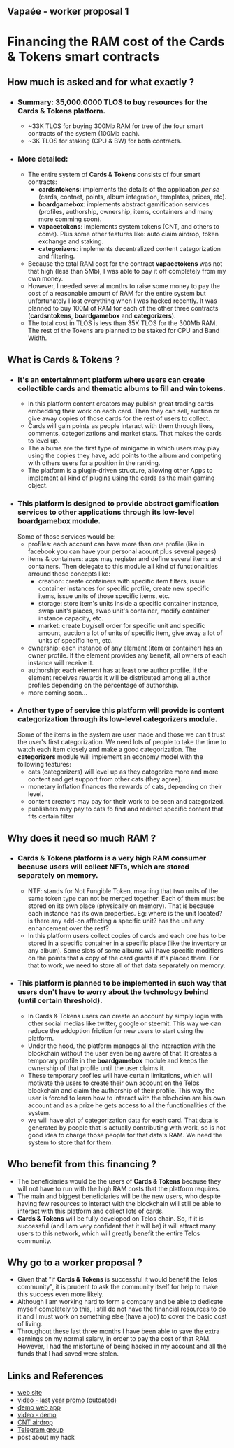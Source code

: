 Vapaée - worker proposal 1
------------------------

# Financing the RAM cost of the **Cards & Tokens** smart contracts

## How much is asked and for what exactly ?
  - ### Summary: 35,000.0000 TLOS to buy resources for the Cards & Tokens platform.
    - ~33K TLOS for buying 300Mb RAM for tree of the four smart contracts of the system (100Mb each).
    -  ~3K TLOS for staking (CPU & BW) for both contracts.
  - ### More detailed:  
    - The entire system of **Cards & Tokens** consists of four smart contracts:
        - **cardsntokens**: implements the details of the application *per se* (cards, contnet, points, album integration, templates, prices, etc).
        - **boardgamebox**: implements abstract gamification services (profiles, authorship, ownership, items, containers and many more comming soon).
        - **vapaeetokens**: implements system tokens (CNT, and others to come). Plus some other features like: auto claim airdrop, token exchange and staking.
        - **categorizers**: implements decentralized content categorization and filtering.
    - Because the total RAM cost for the contract **vapaeetokens** was not that high (less than 5Mb), I was able to pay it off completely from my own money.
    - However, I needed several months to raise some money to pay the cost of a reasonable amount of RAM for the entire system but unfortunately I lost everything when I was hacked recently. It was planned to buy 100M of RAM for each of the other three contracts (**cardsntokens**, **boardgamebox** and **categorizers**).
    - The total cost in TLOS is less than 35K TLOS for the 300Mb RAM. The rest of the Tokens are planned to be staked for CPU and Band Width.
## What is **Cards & Tokens** ?
  - ### It's an entertainment platform where users can create collectible cards and thematic albums to fill and win tokens.  
    - In this platform content creators may publish great trading cards embedding their work on each card. Then they can sell, auction or give away copies of those cards for the rest of users to collect.
    - Cards will gain points as people interact with them through likes, comments, categorizations and market stats. That makes the cards to level up.
    - The albums are the first type of minigame in which users may play using the copies they have, add points to the album and competing with others users for a position in the ranking.
    - The platform is a plugin-driven structure, allowing other Apps to implement all kind of plugins using the cards as the main gaming object.
  - ### This platform is designed to provide abstract gamification services to other applications through its low-level **boardgamebox** module.
    Some of those services would be:
    - profiles: each account can have more than one profile (like in facebook you can have your personal acount plus several pages)
    - items & containers: apps may register and define several items and containers. Then delegate to this module all kind of functionalities arround those concepts like:
      - creation: create containers with specific item filters, issue container instances for specific profile, create new specific items, issue units of those specific items, etc.
      - storage: store item's units inside a specific container instance, swap unit's places, swap unit's container, modify container instance capacity, etc.
      - market: create buy/sell order for specific unit and specific amount, auction a lot of units of specific item, give away a lot of units of specific item, etc.
    - ownership: each instance of any element (item or container) has an owner profile. If the element provides any benefit, all owners of each instance will receive it.
    - authorship: each element has at least one author profile. If the element receives rewards it will be distributed among all author profiles depending on the percentage of authorship.
    - more coming soon...
  - ### Another type of service this platform will provide is content categorization through its low-level **categorizers** module.   
    Some of the items in the system are user made and those we can't trust the user's first categorization. We need lots of people to take the time to watch each item closely and make a good categorization. The **categorizers** module will implement an economy model with the following features:
      - cats (categorizers) will level up as they categorize more and more content and get support from other cats (they agree).
      - monetary inflation finances the rewards of cats, depending on their level.
      - content creators may pay for their work to be seen and categorized.
      - publishers may pay to cats fo find and redirect specific content that fits certain filter
## Why does it need so much RAM ?
  - ### **Cards & Tokens** platform is a very high RAM consumer because users will collect NFTs, which are stored separately on memory.
    - NTF: stands for Not Fungible Token, meaning that two units of the same token type can not be merged together. Each of them must be stored on its own place (physically on memory). That is because each instance has its own properties.
    Eg: where is the unit located? is there any add-on affecting a specific unit? has the unit any enhancement over the rest?
    - In this platform users collect copies of cards and each one has to be stored in a specific container in a specific place (like the inventory or any album). Some slots of some albums will have specific modifiers on the points that a copy of the card grants if it's placed there. For that to work, we need to store all of that data separately on memory.
  - ### This platform is planned to be implemented in such way that users don't have to worry about the technology behind (until certain threshold).
    - In Cards & Tokens users can create an account by simply login with other social medias like twitter, google or steemit. This way we can reduce the addoption friction for new users to start using the platform.
    - Under the hood, the platform manages all the interaction with the blockchain without the user even being aware of that. It creates a temporary profile in the **boardgamebox** module and keeps the ownership of that profile until the user claims it.
    - These temporary profiles will have certain limitations, which will motivate the users to create their own account on the Telos blockchain and claim the authorship of their profile. This way the user is forced to learn how to interact with the blochcian are his own account and as a prize he gets access to all the functionalities of the system.
    - we will have alot of categorization data for each card. That data is generated by people that is actually contributing with work, so is not good idea to charge those people for that data's RAM. We need the system to store that for them.
## Who benefit from this financing ?
  - The beneficiaries would be the users of **Cards & Tokens** because they will not have to run with the high RAM costs that the platform requires.
  - The main and biggest beneficiaries will be the new users, who despite having few resources to interact with the blockchain will still be able to interact with this platform and collect lots of cards.
  - **Cards & Tokens** will be fully developed on Telos chain. So, if it is successful (and I am very confident that it will be) it will attract many users to this network, which will greatly benefit the entire Telos community.
## Why go to a worker proposal ?
  - Given that "if **Cards & Tokens** is successful it would benefit the Telos community", it is prudent to ask the community itself for help to make this success even more likely.
  - Although I am working hard to form a company and be able to dedicate myself completely to this, I still do not have the financial resources to do it and I must work on something else (have a job) to cover the basic cost of living.
  - Throughout these last three months I have been able to save the extra earnings on my normal salary, in order to pay the cost of that RAM. However, I had the misfortune of being hacked in my account and all the funds that I had saved were stolen.

## Links and References
  - [web site](http://cardsandtokens.com)
  - [video - last year promo (outdated)](https://www.youtube.com/watch?v=YSVJgKsSobA)
  - [demo web app](http://app.cardsandtokens.com/)
  - [video - demo](https://www.youtube.com/watch?v=jhL1KyifGEs)
  - [CNT airdrop](https://steemit.com/eos/@viterbo/cards-and-tokens-cnt-token-airdrop)
  - [Telegram group](https://t.me/cardsandtokens)
  - post about my hack
